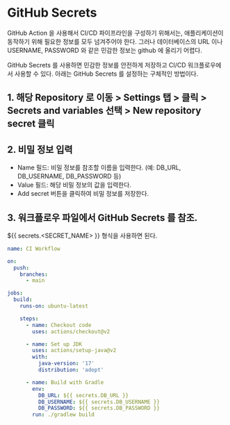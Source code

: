# GitHub Secrets
GitHub Action 을 사용해서 CI/CD 파이프라인을 구성하기 위해서는, 애플리케이션이 동작하기 위해 필요한 정보를 모두 넘겨주어야 한다. 그러나 데이터베이스의 URL 이나 USERNAME, PASSWORD 와 같은 민감한 정보는 github 에 올리기 어렵다.

GitHub Secrets 를 사용하면 민감한 정보를 안전하게 저장하고 CI/CD 워크플로우에서 사용할 수 있다. 아래는 GitHub Secrets 를 설정하는 구체적인 방법이다.

## 1. 해당 Repository 로 이동 > Settings 탭 > 클릭 > Secrets and variables 선택 > New repository secret 클릭

## 2. 비밀 정보 입력
- Name 필드: 비밀 정보를 참조할 이름을 입력한다. (예: DB_URL, DB_USERNAME, DB_PASSWORD 등)
- Value 필드: 해당 비밀 정보의 값을 입력한다.
- Add secret 버튼을 클릭하여 비밀 정보를 저장한다.

## 3. 워크플로우 파일에서 GitHub Secrets 를 참조.
${{ secrets.<SECRET_NAME> }} 형식을 사용하면 된다.
```yaml
name: CI Workflow

on:
  push:
    branches:
      - main

jobs:
  build:
    runs-on: ubuntu-latest

    steps:
      - name: Checkout code
        uses: actions/checkout@v2

      - name: Set up JDK
        uses: actions/setup-java@v2
        with:
          java-version: '17'
          distribution: 'adopt'

      - name: Build with Gradle
        env:
          DB_URL: ${{ secrets.DB_URL }}
          DB_USERNAME: ${{ secrets.DB_USERNAME }}
          DB_PASSWORD: ${{ secrets.DB_PASSWORD }}
        run: ./gradlew build
```